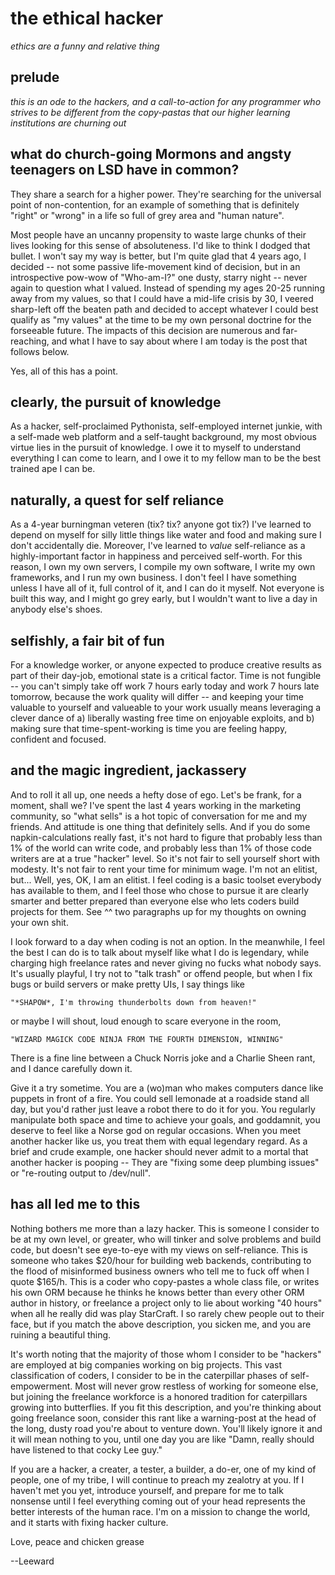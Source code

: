 # the ethical hacker
*ethics are a funny and relative thing*

## prelude
*this is an ode to the hackers, and a call-to-action for any programmer who
strives to be different from the copy-pastas that our higher learning institutions
are churning out*

## what do church-going Mormons and angsty teenagers on LSD have in common?

They share a search for a higher power. They're searching for the universal
point of non-contention, for an example of something that is definitely "right"
or "wrong" in a life so full of grey area and "human nature".

Most people have an uncanny propensity to waste large chunks of their lives
looking for this sense of absoluteness. I'd like to think I dodged that bullet.
I won't say my way is better, but I'm quite glad that 4 years ago, I decided --
not some passive life-movement kind of decision, but in an introspective
pow-wow of "Who-am-I?" one dusty, starry night -- never again to question what I
valued. Instead of spending my ages 20-25 running away from my values, so that I
could have a mid-life crisis by 30, I veered sharp-left off the beaten path and
decided to accept whatever I could best qualify as "my values" at the time to be
my own personal doctrine for the forseeable future. The impacts of this decision
are numerous and far-reaching, and what I have to say about where I am today is
the post that follows below.

Yes, all of this has a point.

## clearly, the pursuit of knowledge

As a hacker, self-proclaimed Pythonista, self-employed internet junkie, with a
self-made web platform and a self-taught background, my most obvious virtue lies
in the pursuit of knowledge. I owe it to myself to understand everything I can
come to learn, and I owe it to my fellow man to be the best trained ape I can
be.

## naturally, a quest for self reliance

As a 4-year burningman veteren (tix? tix? anyone got tix?) I've learned to
depend on myself for silly little things like water and food and making sure I
don't accidentally die. Moreover, I've learned to *value* self-reliance as a
highly-important factor in happiness and perceived self-worth. For this reason,
I own my own servers, I compile my own software, I write my own frameworks, and
I run my own business. I don't feel I have something unless I have all of it,
full control of it, and I can do it myself. Not everyone is built this way, and
I might go grey early, but I wouldn't want to live a day in anybody else's
shoes.

## selfishly, a fair bit of fun

For a knowledge worker, or anyone expected to produce creative results as part
of their day-job, emotional state is a critical factor. Time is not fungible --
you can't simply take off work 7 hours early today and work 7 hours late
tomorrow, because the work quality will differ -- and keeping your time
valuable to yourself and valueable to your work usually means leveraging a clever
dance of a) liberally wasting free time on enjoyable exploits, and b) making sure
that time-spent-working is time you are feeling happy, confident and focused. 

## and the magic ingredient, jackassery

And to roll it all up, one needs a hefty dose of ego. Let's be frank, for a
moment, shall we? I've spent the last 4 years working in the marketing
community, so "what sells" is a hot topic of conversation for me and my friends.
And attitude is one thing that definitely sells. And if you do some
napkin-calculations really fast, it's not hard to figure that probably less than
1% of the world can write code, and probably less than 1% of those code writers
are at a true "hacker" level. So it's not fair to sell yourself short with modesty.
It's not fair to rent your time for minimum wage. I'm not an elitist, but...
Well, yes, OK, I am an elitist. I feel coding is a basic toolset everybody has
available to them, and I feel those who chose to pursue it are clearly smarter
and better prepared than everyone else who lets coders build projects for them.
See ^^ two paragraphs up for my thoughts on owning your own shit.

I look forward to a day when coding is not an option. In the meanwhile, I feel
the best I can do is to talk about myself like what I do is legendary, while
charging high freelance rates and never giving no fucks what nobody says. 
It's usually playful, I try not to "talk trash" or offend people,
but when I fix bugs or build servers or make pretty UIs, I say things like 

    "*SHAPOW*, I'm throwing thunderbolts down from heaven!" 

or maybe I will shout, loud enough to scare everyone in the room,

    "WIZARD MAGICK CODE NINJA FROM THE FOURTH DIMENSION, WINNING"

There is a fine line between a Chuck Norris joke and a Charlie Sheen rant, and I
dance carefully down it.

Give it a try sometime. You are a (wo)man who makes computers dance like puppets
in front of a fire. You could sell lemonade at a roadside stand all day, but
you'd rather just leave a robot there to do it for you. You regularly manipulate
both space and time to achieve your goals, and goddamnit, you deserve to feel like 
a Norse god on regular occasions. When you meet another hacker like us, you
treat them with equal legendary regard. As a brief and crude example, one hacker
should never admit to a mortal that another hacker is pooping -- 
They are "fixing some deep plumbing issues" or "re-routing output to /dev/null".

## has all led me to this

Nothing bothers me more than a lazy hacker. This is someone I consider to be at
my own level, or greater, who will tinker and solve problems and build code, but
doesn't see eye-to-eye with my views on self-reliance. This is someone who takes
$20/hour for building web backends, contributing to the flood of misinformed
business owners who tell me to fuck off when I quote $165/h. This is a coder who
copy-pastes a whole class file, or writes his own ORM because he thinks he knows
better than every other ORM author in history, or freelance a project only to lie
about working "40 hours" when all he really did was play StarCraft. I so rarely
chew people out to their face, but if you match the above description, you sicken
me, and you are ruining a beautiful thing.

It's worth noting that the majority of those whom I consider to be "hackers"
are employed at big companies working on big projects. This vast classification
of coders, I consider to be in the caterpillar phases of self-empowerment. Most
will never grow restless of working for someone else, but joining the freelance
workforce is a honored tradition for caterpillars growing into butterflies. If
you fit this description, and you're thinking about going freelance soon,
consider this rant like a warning-post at the head of the long, dusty road
you're about to venture down. You'll likely ignore it and it will mean nothing
to you, until one day you are like "Damn, really should have listened to that
cocky Lee guy."

If you are a hacker, a creater, a tester, a builder, a do-er, one of my kind
of people, one of my tribe, I will continue to preach my zealotry at you. If I
haven't met you yet, introduce yourself, and prepare for me to talk nonsense
until I feel everything coming out of your head represents the better interests
of the human race. I'm on a mission to change the world, and it starts with
fixing hacker culture.

Love, peace and chicken grease

--Leeward
